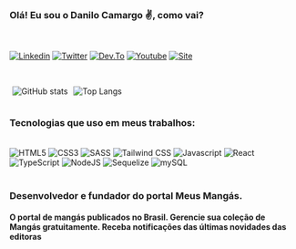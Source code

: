 ### Olá! Eu sou o Danilo Camargo ✌️, como vai?
<br />

[![Linkedin](https://img.shields.io/badge/LinkedIn-0077B5?style=for-the-badge&logo=linkedin&logoColor=white)](https://www.linkedin.com/in/danilo-rocha-ab57a984/) [![Twitter](https://img.shields.io/badge/Twitter-1DA1F2?style=for-the-badge&logo=twitter&logoColor=white)](https://twitter.com/dnocamargo) [![Dev.To](https://img.shields.io/badge/dev.to-0A0A0A?style=for-the-badge&logo=devdotto&logoColor=white)](https://dev.to/dnokaneda) [![Youtube](https://img.shields.io/badge/YouTube-FF0000?style=for-the-badge&logo=youtube&logoColor=white)](https://www.youtube.com/channel/UCYgFrv2D-QtkpK5UphqqLVQ) [![Site](https://img.shields.io/website-up-down-green-red/http/monip.org.svg)](https://meusmangas.com.br/)

<br />
<div style="display: flex">
  <div style="padding: 0 5px">

  ![GitHub stats](https://github-readme-stats.vercel.app/api?username=dnokaneda&show_icons=true&bg_color=171717&text_color=71717a&title_color=60a5fa&border_color=60a5fa)

  </div>
  <div style="padding: 0 5px">

  ![Top Langs](https://github-readme-stats.vercel.app/api/top-langs/?username=dnokaneda&size_weight=0.5&count_weight=0.5&layout=compact&bg_color=171717&text_color=71717a&title_color=60a5fa&border_color=60a5fa)

  </div>
</div>

### Tecnologias que uso em meus trabalhos:

<div style="display: inline">
<br />
<img alt="HTML5" src="https://img.shields.io/badge/HTML5-E34F26?style=for-the-badge&logo=html5&logoColor=white" /> <img alt="CSS3" src="https://img.shields.io/badge/CSS3-1572B6?style=for-the-badge&logo=css3&logoColor=white" /> <img alt="SASS" src="https://img.shields.io/badge/Sass-CC6699?style=for-the-badge&logo=sass&logoColor=white" /> <img alt="Tailwind CSS" src="https://img.shields.io/badge/Tailwind_CSS-38B2AC?style=for-the-badge&logo=tailwind-css&logoColor=whit" /> 
</div>

<div style="display: inline">
<img alt="Javascript" src="https://img.shields.io/badge/JavaScript-F7DF1E?style=for-the-badge&logo=javascript&logoColor=black" /> <img alt="React" src="https://img.shields.io/badge/React-20232A?style=for-the-badge&logo=react&logoColor=61DAF" /> <img alt="TypeScript" src="https://img.shields.io/badge/TypeScript-007ACC?style=for-the-badge&logo=typescript&logoColor=white" /> 
</div>

<div style="display: inline">
<img alt="NodeJS" src="https://img.shields.io/badge/Node.js-43853D?style=for-the-badge&logo=node.js&logoColor=white" /> <img alt="Sequelize" src="https://img.shields.io/badge/sequelize-323330?style=for-the-badge&logo=sequelize&logoColor=blue" /> <img alt="mySQL" src="https://img.shields.io/badge/MySQL-00000F?style=for-the-badge&logo=mysql&logoColor=white" />
<br /><br />
</div>

### Desenvolvedor e fundador do portal Meus Mangás.

#### O portal de mangás publicados no Brasil. Gerencie sua coleção de Mangás gratuitamente. Receba notificações das últimas novidades das editoras
